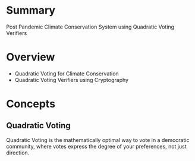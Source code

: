 # Summary
Post Pandemic Climate Conservation System using Quadratic Voting Verifiers

# Overview
- Quadratic Voting for Climate Conservation
- Quadratic Voting Verifiers using Cryptography

# Concepts

## Quadratic Voting

Quadratic Voting is the mathematically optimal way to vote in a democratic community, where votes express the degree of your preferences, not just direction. 

